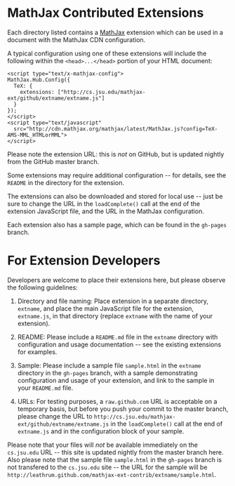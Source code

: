 # MathJax Contributed Extensions

Each directory listed contains a [MathJax](http://www.mathjax.org) extension which can be used in a document with the MathJax CDN configuration.

A typical configuration using one of these extensions will include the following within the `<head>...</head>` portion of your HTML document:

    <script type="text/x-mathjax-config">
    MathJax.Hub.Config({
      TeX: {
        extensions: ["http://cs.jsu.edu/mathjax-ext/github/extname/extname.js"] 
      }
    });
    </script>
    <script type="text/javascript"
      src="http://cdn.mathjax.org/mathjax/latest/MathJax.js?config=TeX-AMS-MML_HTMLorMML">
    </script>
    
Please note the extension URL:  this is *not* on GitHub, but is updated nightly from the GitHub master branch. 

Some extensions may require additional configuration -- for details, see the `README` in the directory for the extension.

The extensions can also be downloaded and stored for local use -- just be sure to change the URL in the `loadComplete()` call at the end of the extension JavaScript file, and the URL in the MathJax configuration.

Each extension also has a sample page, which can be found in the `gh-pages` branch.

# For Extension Developers

Developers are welcome to place their extensions here, but please observe the following guidelines:

1)  Directory and file naming:  Place extension in a separate directory, `extname`, and place the main JavaScript file for the extension, `extname.js`, in that directory (replace `extname` with the name of your extension).

2)  README:  Please include a `README.md` file in the `extname` directory with configuration and usage documentation -- see the existing extensions for examples.

3)  Sample:  Please include a sample file `sample.html` in the `extname` directory in the `gh-pages` branch, with a sample demonstrating configuration and usage of your extension, and link to the sample in your `README.md` file.

4)  URLs:  For testing purposes, a `raw.github.com` URL is acceptable on a temporary basis, but before you push your commit to the master branch, please change the URL to  `http://cs.jsu.edu/mathjax-ext/github/extname/extname.js` in the `loadComplete()` call at the end of `extname.js` and in the configuration block of your sample.

Please note that your files will *not* be available immediately on the `cs.jsu.edu` URL -- this site is updated nightly from the master branch here.  Also please note that the sample file `sample.html` in the `gh-pages` branch is not transfered to the `cs.jsu.edu` site -- the URL for the sample will be `http://leathrum.github.com/mathjax-ext-contrib/extname/sample.html`.
